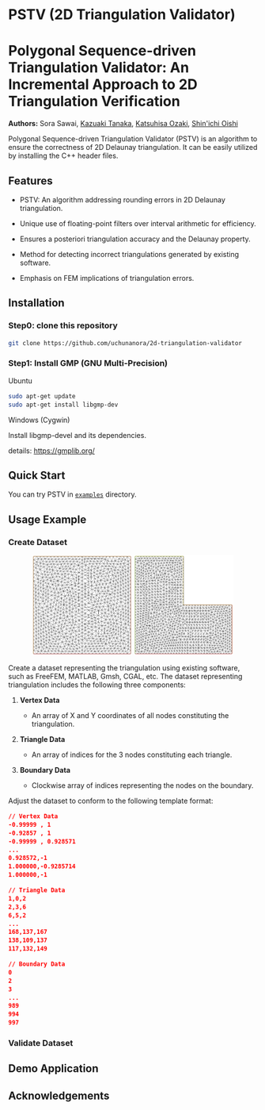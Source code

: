 # PSTV (2D Triangulation Validator)
# Polygonal Sequence-driven Triangulation Validator: An Incremental Approach to 2D Triangulation Verification

**Authors:** Sora Sawai, [Kazuaki Tanaka](https://sites.google.com/site/kazuakitanaka0203/), [Katsuhisa Ozaki](https://www.mathsci.shibaura-it.ac.jp/ozaki/intro.html), [Shin'ichi Oishi](http://www.oishi.info.waseda.ac.jp/)

Polygonal Sequence-driven Triangulation Validator (PSTV) is an algorithm to ensure the correctness of 2D Delaunay triangulation. It can be easily utilized by installing the C++ header files.


## Features

- PSTV: An algorithm addressing rounding errors in 2D Delaunay triangulation.

- Unique use of floating-point filters over interval arithmetic for efficiency.

- Ensures a posteriori triangulation accuracy and the Delaunay property.

- Method for detecting incorrect triangulations generated by existing software.

- Emphasis on FEM implications of triangulation errors.

## Installation

### Step0: clone this repository

```bash
git clone https://github.com/uchunanora/2d-triangulation-validator
```

### Step1: Install GMP (GNU Multi-Precision)

Ubuntu

```bash
sudo apt-get update
sudo apt-get install libgmp-dev
```

Windows (Cygwin)

Install libgmp-devel and its dependencies.

details: https://gmplib.org/

## Quick Start

You can try PSTV in [`examples`](./examples/) directory.




## Usage Example

### Create Dataset

<p align="center">
    <img src="./assets/square.png" width="40%">
    <img src="./assets/Lshaped.png" width="40.178%">
</p>

Create a dataset representing the triangulation using existing software, such as FreeFEM, MATLAB, Gmsh, CGAL, etc. The dataset representing triangulation includes the following three components:

1. **Vertex Data**
    
    - An array of X and Y coordinates of all nodes constituting the triangulation.

2. **Triangle Data**

    - An array of indices for the 3 nodes constituting each triangle.

3. **Boundary Data**

    - Clockwise array of indices representing the nodes on the boundary.

Adjust the dataset to conform to the following template format:

```json
// Vertex Data
-0.99999 , 1
-0.92857 , 1
-0.99999 , 0.928571
...
0.928572,-1
1.000000,-0.9285714
1.000000,-1
```

```json
// Triangle Data
1,0,2
2,3,6
6,5,2
...
168,137,167
138,109,137
117,132,149
```

```json
// Boundary Data
0
2
3
...
989
994
997
```
### Validate Dataset

## Demo Application

## Acknowledgements
